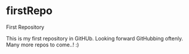 firstRepo
=========

First Repository


This is my first repository in GitHUb.
Looking forward GitHubbing oftenly.
Many more repos to come..! :)
